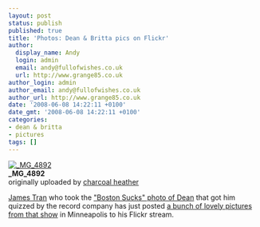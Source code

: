 ```yaml
---
layout: post
status: publish
published: true
title: 'Photos: Dean & Britta pics on Flickr'
author:
  display_name: Andy
  login: admin
  email: andy@fullofwishes.co.uk
  url: http://www.grange85.co.uk
author_login: admin
author_email: andy@fullofwishes.co.uk
author_url: http://www.grange85.co.uk
date: '2008-06-08 14:22:11 +0100'
date_gmt: '2008-06-08 14:22:11 +0100'
categories:
- dean & britta
- pictures
tags: []
---
```

<div class="imagebox-a"><a href="http://www.flickr.com/photos/charcoalheather/2367085199/" title="Photo Sharing"><img src="https://farm3.static.flickr.com/2412/2367085199_d1bb26174f_m.jpg" alt="_MG_4892" /></a><br/><strong>_MG_4892</strong><br/>originally uploaded by <a href="http://www.flickr.com/people/charcoalheather/">charcoal heather</a></div>
<div>
<p><a href="http://www.charcoalheather.com/">James Tran</a> who took the <a href="/2008/02/29/dean-warehan-writes-about-the-current-tour-on-the-official-dean-britta-blog/">"Boston Sucks" photo of Dean</a> that got him quizzed by the record company has just posted <a href="http://www.flickr.com/photos/charcoalheather/sets/72157604280684587/">a bunch of lovely pictures from that show</a> in Minneapolis to his Flickr stream.</p>
<p><br clear="right"/>
</div>
